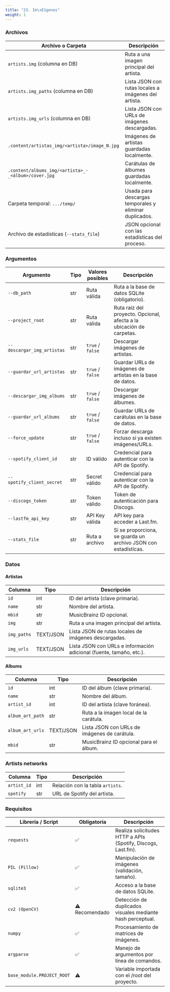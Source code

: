 ```yaml
---
title: "23. Im\xE1genes"
weight: 1
---
```


### Archivos

| Archivo o Carpeta                                   | Descripción                                            |
| --------------------------------------------------- | ------------------------------------------------------ |
| `artists.img` (columna en DB)                       | Ruta a una imagen principal del artista.               |
| `artists.img_paths` (columna en DB)                 | Lista JSON con rutas locales a imágenes del artista.   |
| `artists.img_urls` (columna en DB)                  | Lista JSON con URLs de imágenes descargadas.           |
| `.content/artistas_img/<artista>/image_N.jpg`       | Imágenes de artistas guardadas localmente.             |
| `.content/albums_img/<artista>_-_<álbum>/cover.jpg` | Carátulas de álbumes guardadas localmente.             |
| Carpeta temporal: `.../temp/`                       | Usada para descargas temporales y eliminar duplicados. |
| Archivo de estadísticas (`--stats_file`)            | JSON opcional con las estadísticas del proceso.        |

### Argumentos
| Argumento                  | Tipo | Valores posibles | Descripción                                                          |
| -------------------------- | ---- | ---------------- | -------------------------------------------------------------------- |
| `--db_path`                | str  | Ruta válida      | Ruta a la base de datos SQLite (obligatorio).                        |
| `--project_root`           | str  | Ruta válida      | Ruta raíz del proyecto. Opcional, afecta a la ubicación de carpetas. |
| `--descargar_img_artistas` | str  | `true` / `false` | Descargar imágenes de artistas.                                      |
| `--guardar_url_artistas`   | str  | `true` / `false` | Guardar URLs de imágenes de artistas en la base de datos.            |
| `--descargar_img_albums`   | str  | `true` / `false` | Descargar imágenes de álbumes.                                       |
| `--guardar_url_albums`     | str  | `true` / `false` | Guardar URLs de carátulas en la base de datos.                       |
| `--force_update`           | str  | `true` / `false` | Forzar descarga incluso si ya existen imágenes/URLs.                 |
| `--spotify_client_id`      | str  | ID válido        | Credencial para autenticar con la API de Spotify.                    |
| `--spotify_client_secret`  | str  | Secret válido    | Credencial para autenticar con la API de Spotify.                    |
| `--discogs_token`          | str  | Token válido     | Token de autenticación para Discogs.                                 |
| `--lastfm_api_key`         | str  | API Key válida   | API key para acceder a Last.fm.                                      |
| `--stats_file`             | str  | Ruta a archivo   | Si se proporciona, se guarda un archivo JSON con estadísticas.       |

### Datos

#### Artistas

| Columna     | Tipo      | Descripción                                                         |
| ----------- | --------- | ------------------------------------------------------------------- |
| `id`        | int       | ID del artista (clave primaria).                                    |
| `name`      | str       | Nombre del artista.                                                 |
| `mbid`      | str       | MusicBrainz ID opcional.                                            |
| `img`       | str       | Ruta a una imagen principal del artista.                            |
| `img_paths` | TEXT/JSON | Lista JSON de rutas locales de imágenes descargadas.                |
| `img_urls`  | TEXT/JSON | Lista JSON con URLs e información adicional (fuente, tamaño, etc.). |

#### Albums
| Columna          | Tipo      | Descripción                                  |
| ---------------- | --------- | -------------------------------------------- |
| `id`             | int       | ID del álbum (clave primaria).               |
| `name`           | str       | Nombre del álbum.                            |
| `artist_id`      | int       | ID del artista (clave foránea).              |
| `album_art_path` | str       | Ruta a la imagen local de la carátula.       |
| `album_art_urls` | TEXT/JSON | Lista JSON con URLs de imágenes de carátula. |
| `mbid`           | str       | MusicBrainz ID opcional para el álbum.       |

### Artists networks
| Columna     | Tipo | Descripción                      |
| ----------- | ---- | -------------------------------- |
| `artist_id` | int  | Relación con la tabla `artists`. |
| `spotify`   | str  | URL de Spotify del artista.      |

### Requisitos 
| Librería / Script          | Obligatoria    | Descripción                                                  |
| -------------------------- | -------------- | ------------------------------------------------------------ |
| `requests`                 | ✅              | Realiza solicitudes HTTP a APIs (Spotify, Discogs, Last.fm). |
| `PIL (Pillow)`             | ✅              | Manipulación de imágenes (validación, tamaño).               |
| `sqlite3`                  | ✅              | Acceso a la base de datos SQLite.                            |
| `cv2 (OpenCV)`             | ⚠️ Recomendado | Detección de duplicados visuales mediante hash perceptual.   |
| `numpy`                    | ✅              | Procesamiento de matrices de imágenes.                       |
| `argparse`                 | ✅              | Manejo de argumentos por línea de comandos.                  |
| `base_module.PROJECT_ROOT` | ⚠️             | Variable importada con el /root del proyecto.                |